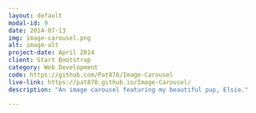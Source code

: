 ```yaml
---
layout: default
modal-id: 9
date: 2014-07-13
img: image-carousel.png
alt: image-alt
project-date: April 2014
client: Start Bootstrap
category: Web Development
code: https://github.com/Pat878/Image-Carousel
live-link: https://pat878.github.io/Image-Carousel/
description: "An image carousel featuring my beautiful pup, Elsie."

---
```

